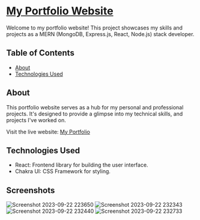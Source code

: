 # [My Portfolio Website](https://proactive44.github.io)


Welcome to my portfolio website! This project showcases my skills and projects as a MERN (MongoDB, Express.js, React, Node.js) stack developer.

## Table of Contents

- [About](#about)
- [Technologies Used](#technologies-used)

## About

This portfolio website serves as a hub for my personal and professional projects. It's designed to provide a glimpse into my technical skills, and projects I've worked on. 

Visit the live website: [My Portfolio](https://proactive44.github.io)

## Technologies Used

- React: Frontend library for building the user interface.
- Chakra UI: CSS Framework for styling.

## Screenshots

![Screenshot 2023-09-22 223650](https://github.com/ProActive44/ProActive44.github.io/assets/125894779/8dc4caa7-5765-40ba-a882-88f735aabbc3)
![Screenshot 2023-09-22 232343](https://github.com/ProActive44/ProActive44.github.io/assets/125894779/1b6a2a19-e7e7-4c7d-8965-0f7b601feb46)
![Screenshot 2023-09-22 232440](https://github.com/ProActive44/ProActive44.github.io/assets/125894779/f14d3df8-c6fa-4d0a-a8f1-10e102a52946)
![Screenshot 2023-09-22 232733](https://github.com/ProActive44/ProActive44.github.io/assets/125894779/092680e3-2a51-4cde-9a1e-73ab95a0ba78)

